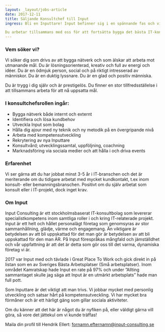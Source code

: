 ```yaml
---
layout: _layout/jobs-article
date: 2017-12-11
title: Säljande Konsultchef till Input
ingress: Bli en Inputtare! Input befinner sig i en spännande fas och vi behöver förstärkning i vår organisation. Vi söker en driven och engagerad, säljande konsultchef med ett genuint intresse för människor och att göra affärer. Tillsammans med dina kollegor arbetar du för att skapa nya kundrelationer såväl som stärka befintliga, samtidigt som du är ytterst ansvarig för en grupp konsulter och deras uppdrag. Du arbetar för att skaffa spännande uppdrag till konsulterna, coachar och agerar rådgivande under löpande uppdrag, samt håller uppföljnings- och utvecklingssamtal.

Du arbetar tillsammans med oss för att fortsätta bygga det bästa IT-konsultbolaget i Sverige.
---
```


### Vem söker vi?

Vi söker dig som drivs av att bygga nätverk och som älskar att arbeta mot utmanande mål. Du är lösningsorienterad, kreativ och full av energi och idéer. Du är en ödmjuk person, social och på riktigt intresserad av människor. Du är en duktig lyssnare. Du är en glad och positiv människa.

Du är trygg i dig själv och är prestigelös. Du finner en stor tillfredsställelse i att tillsammans arbeta för att nå uppsatta mål.

### I konsultchefsrollen ingår:

- Bygga nätverk både internt och externt
- Identifiera och lösa kundbehov
- Utveckla Input som bolag
- Hålla dig ajour med ny teknik och ny metodik på en övergripande nivå
- Arbeta med kompetensutveckling
- Rekrytering av nya Inputtare
- Konsultvård; utvecklingssamtal, uppföljning, coachning
- Marknadsföring via sociala medier och att hålla i och driva events

### Erfarenhet

Vi ser gärna att du har jobbat minst 3-5 år i IT-branschen och det är meriterande om du tidigare arbetat med mycket kundkontakt, t.ex inom konsult- eller bemanningsbranschen. Positivt om du själv arbetat som konsult eller i IT-projekt, dock inget krav.

### Om Input

Input Consulting är ett stockholmsbaserat IT-konsultbolag som levererar specialistkompetens inom samtliga roller i och kring IT-relaterade projekt. Input är ett helt och hållet personalägt företag som genomsyras av stor sammanhållning, glädje, värme och engagemang. Än viktigare är betydelsen av att bli uppskattad för det man gör är betydelsen av att bli uppskattad för den man ÄR. På Input förespråkas mångfald och jämställdhet och vår uppfattning är att det är detta som gör oss till det varma, dynamiska företag vi är.

2017 var Input med och tävlade i Great Place To Work och gick direkt in på listan som en av Sveriges Bästa Arbetsplatser (Små arbetsplatser). Inom området Kamratskap hade Input en rate på 97% och under ”Allting sammantaget skulle jag säga att Input är en utmärkt arbetsplats” hade man full pott.

Som Inputtare är det viktigt att man trivs. Vi jobbar mycket med personlig utveckling och satsar hårt på kompetensutveckling. Vi har mycket bra förmåner och är ett härligt gäng som gillar sociala aktiviteter.

Om du känner att det här är något du är nyfiken på, eller väldigt gärna vill göra, så vore det jättekul om vi kunde träffas!

Maila din profil till Hendrik Ellert: fornamn.efternamn@input-consulting.se
